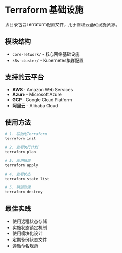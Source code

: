 # Terraform 基础设施

该目录包含Terraform配置文件，用于管理云基础设施资源。

## 模块结构

- `core-network/` - 核心网络基础设施
- `k8s-cluster/` - Kubernetes集群配置

## 支持的云平台

- **AWS** - Amazon Web Services
- **Azure** - Microsoft Azure
- **GCP** - Google Cloud Platform
- **阿里云** - Alibaba Cloud

## 使用方法

```bash
# 1. 初始化Terraform
terraform init

# 2. 查看执行计划
terraform plan

# 3. 应用配置
terraform apply

# 4. 查看状态
terraform state list

# 5. 销毁资源
terraform destroy
```

## 最佳实践

- 使用远程状态存储
- 实施状态锁定机制
- 使用模块化设计
- 定期备份状态文件
- 遵循命名规范